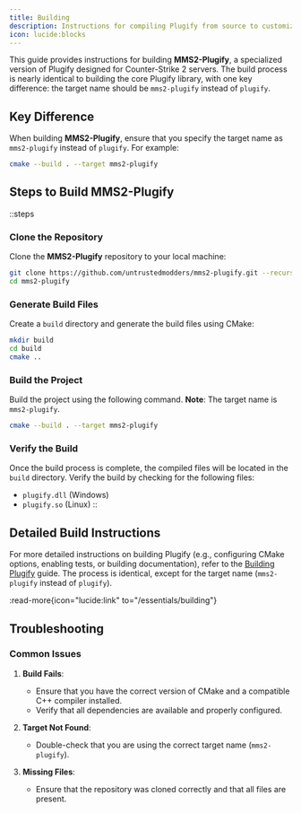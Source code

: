 ```yaml
---
title: Building
description: Instructions for compiling Plugify from source to customize it for specific game modding needs.
icon: lucide:blocks
---
```


This guide provides instructions for building **MMS2-Plugify**, a specialized version of Plugify designed for Counter-Strike 2 servers. The build process is nearly identical to building the core Plugify library, with one key difference: the target name should be `mms2-plugify` instead of `plugify`.

## **Key Difference**
When building **MMS2-Plugify**, ensure that you specify the target name as `mms2-plugify` instead of `plugify`. For example:

```bash
cmake --build . --target mms2-plugify
```

## **Steps to Build MMS2-Plugify**

::steps
### **Clone the Repository**
Clone the **MMS2-Plugify** repository to your local machine:

```bash
git clone https://github.com/untrustedmodders/mms2-plugify.git --recursive
cd mms2-plugify
```

### **Generate Build Files**
Create a `build` directory and generate the build files using CMake:

```bash
mkdir build
cd build
cmake ..
```

### **Build the Project**
Build the project using the following command. **Note**: The target name is `mms2-plugify`.

```bash
cmake --build . --target mms2-plugify
```

### **Verify the Build**
Once the build process is complete, the compiled files will be located in the `build` directory. Verify the build by checking for the following files:
- `plugify.dll` (Windows)
- `plugify.so` (Linux)
::

## **Detailed Build Instructions**
For more detailed instructions on building Plugify (e.g., configuring CMake options, enabling tests, or building documentation), refer to the [Building Plugify](/essentials/building) guide. The process is identical, except for the target name (`mms2-plugify` instead of `plugify`).

:read-more{icon="lucide:link" to="/essentials/building"}

## **Troubleshooting**

### **Common Issues**
1. **Build Fails**:
    - Ensure that you have the correct version of CMake and a compatible C++ compiler installed.
    - Verify that all dependencies are available and properly configured.

2. **Target Not Found**:
    - Double-check that you are using the correct target name (`mms2-plugify`).

3. **Missing Files**:
    - Ensure that the repository was cloned correctly and that all files are present.
